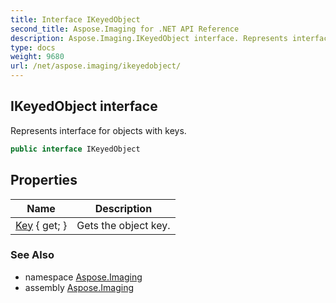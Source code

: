 ```yaml
---
title: Interface IKeyedObject
second_title: Aspose.Imaging for .NET API Reference
description: Aspose.Imaging.IKeyedObject interface. Represents interface for objects with keys
type: docs
weight: 9680
url: /net/aspose.imaging/ikeyedobject/
---
```

## IKeyedObject interface

Represents interface for objects with keys.

```csharp
public interface IKeyedObject
```

## Properties

| Name | Description |
| --- | --- |
| [Key](../../aspose.imaging/ikeyedobject/key/) { get; } | Gets the object key. |

### See Also

* namespace [Aspose.Imaging](../../aspose.imaging/)
* assembly [Aspose.Imaging](../../)


